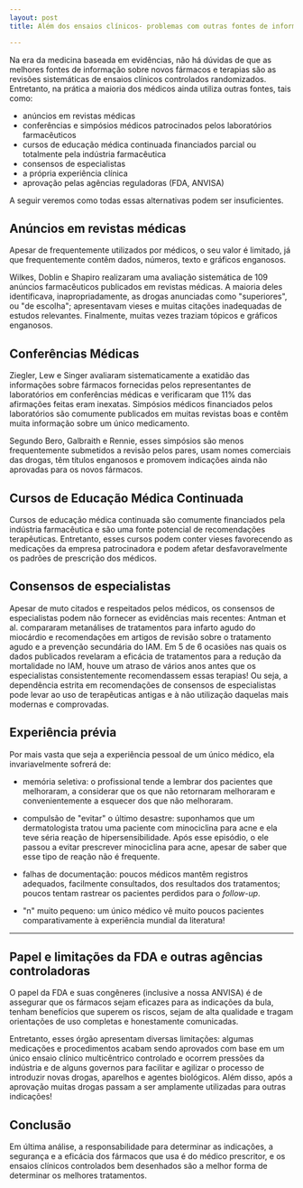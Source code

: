 ```yaml
---
layout: post
title: Além dos ensaios clínicos- problemas com outras fontes de informação terapêutica

---
```


Na era da medicina baseada em evidências, não há dúvidas de que as melhores fontes de informação sobre novos fármacos e terapias são as revisões sistemáticas de ensaios clínicos controlados randomizados.
Entretanto, na prática a maioria dos médicos ainda utiliza outras fontes, tais como:

- anúncios em revistas médicas
- conferências e simpósios médicos patrocinados pelos laboratórios farmacêuticos
- cursos de educação médica continuada financiados parcial ou totalmente pela indústria farmacêutica
- consensos de especialistas
- a própria experiência clínica
- aprovação pelas agências reguladoras (FDA, ANVISA)

A seguir veremos como todas essas alternativas podem ser insuficientes. 

## Anúncios em revistas médicas

Apesar de frequentemente utilizados por médicos, o seu valor é limitado, já que frequentemente contêm dados, números, texto e gráficos enganosos.

Wilkes, Doblin e Shapiro realizaram uma avaliação sistemática de 109 anúncios farmacêuticos publicados em revistas médicas. A maioria deles identificava, inapropriadamente, as drogas anunciadas como "superiores", ou "de escolha"; apresentavam vieses e muitas citações inadequadas de estudos relevantes. Finalmente, muitas vezes traziam tópicos e gráficos enganosos.


## Conferências Médicas

Ziegler, Lew e Singer avaliaram sistematicamente a exatidão das informações sobre fármacos fornecidas pelos representantes de laboratórios em conferências médicas e verificaram que 11% das afirmações feitas eram inexatas.
Simpósios médicos financiados pelos laboratórios são comumente publicados em muitas revistas boas e contêm muita informação sobre um único medicamento. 

Segundo Bero, Galbraith e Rennie, esses simpósios são menos frequentemente submetidos a revisão pelos pares, usam nomes comerciais das drogas, têm títulos enganosos e promovem indicações ainda não aprovadas para os novos fármacos.
 
 
## Cursos de Educação Médica Continuada
 
Cursos de educação médica continuada são comumente financiados pela indústria farmacêutica e são uma fonte potencial de recomendações terapêuticas. Entretanto, esses cursos podem conter vieses favorecendo as medicações da empresa patrocinadora e podem afetar desfavoravelmente os padrões de prescrição dos médicos.


## Consensos de especialistas

Apesar de muto citados e respeitados pelos médicos, os consensos de especialistas podem não fornecer as evidências mais recentes: Antman et al. compararam metanálises de tratamentos para infarto agudo do miocárdio  e recomendações em artigos de revisão sobre o tratamento agudo e a prevenção secundária do IAM.
Em 5 de 6 ocasiões nas quais os dados publicados revelaram a eficácia de tratamentos para a redução da mortalidade no IAM, houve um atraso de vários anos antes que os especialistas consistentemente recomendassem essas terapias!
Ou seja, a dependência estrita em recomendações de consensos de especialistas pode levar ao uso de terapêuticas antigas e à não utilização daquelas mais modernas e comprovadas.


## Experiência prévia 

Por mais vasta que seja a experiência pessoal de um único médico, ela invariavelmente sofrerá de:

- memória seletiva: o profissional tende a lembrar dos pacientes que melhoraram, a considerar que os que não retornaram melhoraram
e convenientemente a esquecer dos que não melhoraram.

- compulsão de "evitar" o último desastre: suponhamos que um dermatologista tratou uma paciente com minociclina para acne e ela teve séria reação de hipersensibilidade. Após esse episódio, o ele passou a evitar prescrever minociclina para acne, apesar de saber que esse tipo de reação não é frequente.
    
- falhas de documentação: poucos médicos mantêm registros adequados, facilmente consultados, dos resultados dos tratamentos; poucos tentam rastrear os pacientes perdidos para o *follow-up*.

- "n" muito pequeno: um único médico vê muito poucos pacientes comparativamente à experiência mundial da literatura!

---

## Papel e limitações da FDA e outras agências controladoras

O papel da FDA e suas congêneres (inclusive a nossa ANVISA) é de assegurar que os fármacos sejam eficazes para as indicações da bula,
tenham benefícios que superem os riscos, sejam de alta qualidade e tragam orientações de uso completas e honestamente comunicadas.  

Entretanto, esses órgão apresentam diversas limitações: algumas medicações e procedimentos acabam sendo aprovados com base em um único ensaio clínico multicêntrico controlado e ocorrem pressões da indústria e de alguns governos para facilitar e agilizar o processo de introduzir novas drogas, aparelhos e agentes biológicos. Além disso, após a aprovação muitas drogas passam a ser amplamente utilizadas para outras indicações!


## Conclusão

Em última análise, a responsabilidade para determinar as indicações, a segurança e a eficácia dos fármacos que usa é do médico prescritor, e os ensaios clínicos controlados bem desenhados são a melhor forma de determinar os melhores tratamentos.

